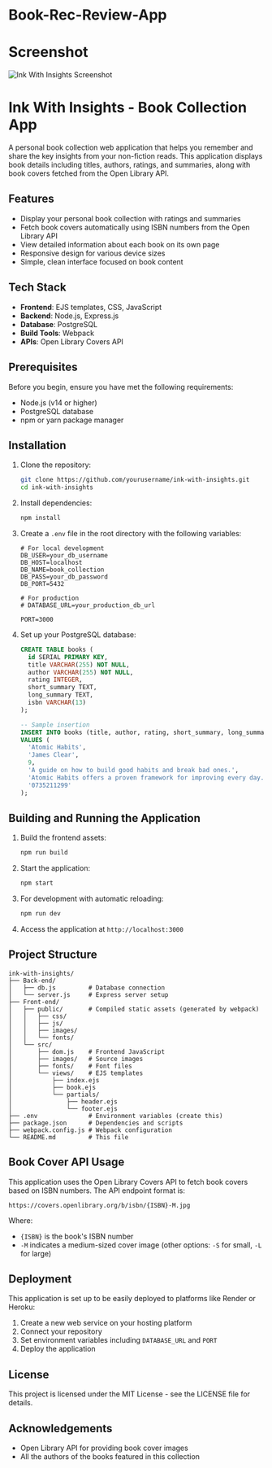 # Book-Rec-Review-App

# Screenshot
![Ink With Insights Screenshot](Front-end/src/images/ink-with-insights-screenshot.jpeg)
# Ink With Insights - Book Collection App

A personal book collection web application that helps you remember and share the key insights from your non-fiction reads. This application displays book details including titles, authors, ratings, and summaries, along with book covers fetched from the Open Library API.


## Features

- Display your personal book collection with ratings and summaries
- Fetch book covers automatically using ISBN numbers from the Open Library API
- View detailed information about each book on its own page
- Responsive design for various device sizes
- Simple, clean interface focused on book content

## Tech Stack

- **Frontend**: EJS templates, CSS, JavaScript
- **Backend**: Node.js, Express.js
- **Database**: PostgreSQL
- **Build Tools**: Webpack
- **APIs**: Open Library Covers API

## Prerequisites

Before you begin, ensure you have met the following requirements:

- Node.js (v14 or higher)
- PostgreSQL database
- npm or yarn package manager

## Installation

1. Clone the repository:
   ```bash
   git clone https://github.com/yourusername/ink-with-insights.git
   cd ink-with-insights
   ```

2. Install dependencies:
   ```bash
   npm install
   ```

3. Create a `.env` file in the root directory with the following variables:
   ```
   # For local development
   DB_USER=your_db_username
   DB_HOST=localhost
   DB_NAME=book_collection
   DB_PASS=your_db_password
   DB_PORT=5432
   
   # For production
   # DATABASE_URL=your_production_db_url
   
   PORT=3000
   ```

4. Set up your PostgreSQL database:
   ```sql
   CREATE TABLE books (
     id SERIAL PRIMARY KEY,
     title VARCHAR(255) NOT NULL,
     author VARCHAR(255) NOT NULL,
     rating INTEGER,
     short_summary TEXT,
     long_summary TEXT,
     isbn VARCHAR(13)
   );
   
   -- Sample insertion
   INSERT INTO books (title, author, rating, short_summary, long_summary, isbn)
   VALUES (
     'Atomic Habits',
     'James Clear',
     9,
     'A guide on how to build good habits and break bad ones.',
     'Atomic Habits offers a proven framework for improving every day. James Clear reveals practical strategies that will teach you exactly how to form good habits, break bad ones, and master the tiny behaviors that lead to remarkable results.',
     '0735211299'
   );
   ```

## Building and Running the Application

1. Build the frontend assets:
   ```bash
   npm run build
   ```

2. Start the application:
   ```bash
   npm start
   ```
   
3. For development with automatic reloading:
   ```bash
   npm run dev
   ```

4. Access the application at `http://localhost:3000`

## Project Structure

```
ink-with-insights/
├── Back-end/
│   ├── db.js         # Database connection
│   └── server.js     # Express server setup
├── Front-end/
│   ├── public/       # Compiled static assets (generated by webpack)
│   │   ├── css/
│   │   ├── js/
│   │   ├── images/
│   │   └── fonts/
│   └── src/
│       ├── dom.js    # Frontend JavaScript
│       ├── images/   # Source images
│       ├── fonts/    # Font files
│       └── views/    # EJS templates
│           ├── index.ejs
│           ├── book.ejs
│           └── partials/
│               ├── header.ejs
│               └── footer.ejs
├── .env              # Environment variables (create this)
├── package.json      # Dependencies and scripts
├── webpack.config.js # Webpack configuration
└── README.md         # This file
```

## Book Cover API Usage

This application uses the Open Library Covers API to fetch book covers based on ISBN numbers. The API endpoint format is:

```
https://covers.openlibrary.org/b/isbn/{ISBN}-M.jpg
```

Where:
- `{ISBN}` is the book's ISBN number
- `-M` indicates a medium-sized cover image (other options: `-S` for small, `-L` for large)

## Deployment

This application is set up to be easily deployed to platforms like Render or Heroku:

1. Create a new web service on your hosting platform
2. Connect your repository
3. Set environment variables including `DATABASE_URL` and `PORT`
4. Deploy the application

## License

This project is licensed under the MIT License - see the LICENSE file for details.

## Acknowledgements

- Open Library API for providing book cover images
- All the authors of the books featured in this collection